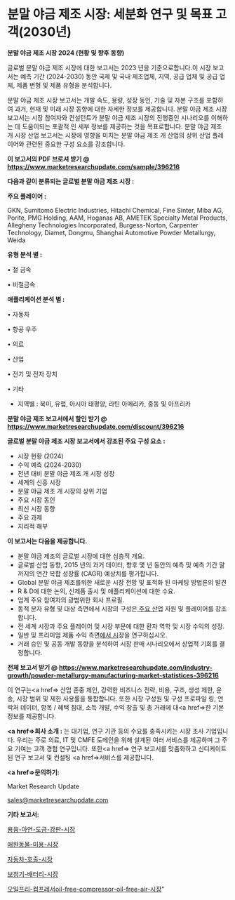 # 분말 야금 제조 시장: 세분화 연구 및 목표 고객(2030년)

<strong>분말 야금 제조 시장 2024 (현황 및 향후 동향)</strong>

글로벌 분말 야금 제조 시장에 대한 보고서는 2023 년을 기준으로합니다.이 시장 보고서는 예측 기간 (2024-2030) 동안 국제 및 국내 제조업체, 지역, 공급 업체 및 공급 업체, 제품 변형 및 제품 유형을 분석합니다.

분말 야금 제조 시장 보고서는 개발 속도, 용량, 성장 동인, 기술 및 자본 구조를 포함하여 과거, 현재 및 미래 시장 동향에 대한 자세한 정보를 제공합니다. 분말 야금 제조 시장 보고서는 시장 참여자와 컨설턴트가 분말 야금 제조 시장의 진행중인 시나리오를 이해하는 데 도움이되는 포괄적 인 세부 정보를 제공하는 것을 목표로합니다. 분말 야금 제조 개 시장 산업 보고서는 시장에 영향을 미치는 분말 야금 제조 개 산업의 상위 산업 플레이어와 관련된 중요한 구성 요소를 강조합니다.



<strong>이 보고서의 PDF 브로셔 받기 @ <a href=https://www.marketresearchupdate.com/sample/396216>https://www.marketresearchupdate.com/sample/396216</a></strong>



<strong>다음과 같이 분류되는 글로벌 분말 야금 제조 시장 :</strong>



<strong>주요 플레이어 :</strong>

GKN, Sumitomo Electric Industries, Hitachi Chemical, Fine Sinter, Miba AG, Porite, PMG Holding, AAM, Hoganas AB, AMETEK Specialty Metal Products, Allegheny Technologies Incorporated, Burgess-Norton, Carpenter Technology, Diamet, Dongmu, Shanghai Automotive Powder Metallurgy, Weida



<strong>유형 분석 별 :</strong>

• 철 금속

• 비철금속



<strong>애플리케이션 분석 별 :</strong>

• 자동차

• 항공 우주

• 의료

• 산업

• 전기 및 전자 장치

• 기타

<ul>
  <li>지역별 : 북미, 유럽, 아시아 태평양, 라틴 아메리카, 중동 및 아프리카</li>
</ul>


<strong>분말 야금 제조 보고서에서 할인 받기 @ <a href=https://www.marketresearchupdate.com/discount/396216>https://www.marketresearchupdate.com/discount/396216</a></strong>



<strong>글로벌 분말 야금 제조 시장 보고서에서 강조된 주요 구성 요소 :</strong>
<ul>
  <li>시장 현황 (2024)</li>
  <li>수익 예측 (2024-2030)</li>
  <li>전년 대비 분말 야금 제조 개 시장 성장</li>
  <li>세계의 신흥 시장</li>
  <li>분말 야금 제조 개 시장의 상위 기업</li>
  <li>주요 시장 동인</li>
  <li>최신 시장 동향</li>
  <li>주요 과제</li>
  <li>지리적 해부</li>
</ul>


<strong>이 보고서는 다음을 제공합니다.</strong>
<ul>
  <li>분말 야금 제조의 글로벌 시장에 대한 심층적 개요.</li>
  <li>글로벌 산업 동향, 2015 년의 과거 데이터, 향후 몇 년 동안의 예측 및 예측 기간 말까지의 연간 복합 성장률 (CAGR) 예상치를 평가합니다.</li>
  <li>Global 분말 야금 제조를위한 새로운 시장 전망 및 표적화 된 마케팅 방법론의 발견</li>
  <li>R &amp; D에 대한 논의, 신제품 출시 및 애플리케이션에 대한 수요.</li>
  <li>업계 주요 참여자의 광범위한 회사 프로필.</li>
  <li>동적 분자 유형 및 대상 측면에서 시장의 구성은<a href=> 주요 산</a>업 자원 및 플레이어를 강조합니다.</li>
  <li>전 세계 시장과 주요 플레이어 및 시장 부문에 대한 환자 역학 및 시장 수익의 성장.</li>
  <li>일반 및 프리미엄 제품 수익 측면<a href=>에서 시</a>장을 연구하십시오.</li>
  <li>거래 승인 및 공동 개발 동향을 분석하여 시장 판매 시나리오에서 상업적 기회를 결정합니다.</li>
</ul>



<strong>전체 보고서 받기 @ <a href=https://www.marketresearchupdate.com/industry-growth/powder-metallurgy-manufacturing-market-statistices-396216>https://www.marketresearchupdate.com/industry-growth/powder-metallurgy-manufacturing-market-statistices-396216</a></strong>

이 연구는<a href=> 산업 존중</a> 체인, 강력한 비즈니스 전략, 비용, 구조, 생성 제한, 운송, 시장 범위 및 제한 사용률을 통합합니다. 또한 시장 구성원 및 구성 프로파일 링, 연락처 데이터, 항목 / 혜택 침대, 소득 개발, 수익 창출 및 총 거래에 대<a href=>한 기본 </a>정보를 제공합니다.



<strong><a href=>회사 소</a>개 :</strong>
는 대기업, 연구 기관 등의 수요를 충족시키는 시장 조사 기업입니다. 우리는 주로 의료, IT 및 CMFE 도메인을 위해 설계된 여러 서비스를 제공하며 그 주요 기여는 고객 경험 연구입니다. 또한<a href=> 연구 보</a>고서를 맞춤화하고 신디케이트 된 연구 보고서 및 컨설팅 <a href=>서비스</a>를 제공합니다.



<strong><a href=>문의하기:</a></strong>

Market Research Update

sales@marketresearchupdate.com



<strong>기타 보고서:</strong>

<a href=https://www.linkedin.com/pulse/용융-아연-도금-강판-시장-현재-및-미래-성장-2029-consumer-connection-chronicles-24-/>용융-아연-도금-강판-시장</a>

<a href=https://www.linkedin.com/pulse/애완동물-미용-시장-동향-및-성장-전망-analytics-alchemy-360-analysis-x9ycf/>애완동물-미용-시장</a>

<a href=https://www.linkedin.com/pulse/자동차-호출-시장-진입-전략-및-위험-평가2029년-trend-tracking-tips-360-analysis-ojnnf/>자동차-호출-시장</a>

<a href=https://www.linkedin.com/pulse/보청기-배터리-시장-경쟁-분석-및-성장-잠재력-2030-trend-tracking-tips-360-analysis-ibbqf/>보청기-배터리-시장</a>

<a href=https://www.linkedin.com/pulse/오일프리-컴프레서oil-free-compressor-oil-free-air-시장-동향-및-성장-전망-isdailynews-l6qqf/>오일프리-컴프레서oil-free-compressor-oil-free-air-시장</a>"
